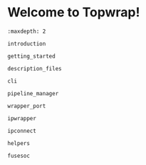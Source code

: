 # Welcome to Topwrap!

```{toctree}
:maxdepth: 2

introduction

getting_started

description_files

cli

pipeline_manager

wrapper_port

ipwrapper

ipconnect

helpers

fusesoc
```
